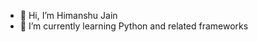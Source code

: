 - 👋 Hi, I’m Himanshu Jain
- 🌱 I’m currently learning Python and related frameworks

<!---
Himanshu-jn52/Himanshu-jn52 is a ✨ special ✨ repository because its `README.md` (this file) appears on your GitHub profile.
You can click the Preview link to take a look at your changes.
--->
